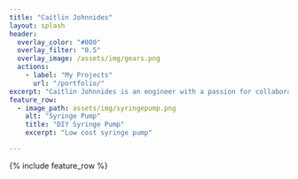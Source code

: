 ```yaml
---
title: "Caitlin Johnnides"
layout: splash
header:
  overlay_color: "#000"
  overlay_filter: "0.5"
  overlay_image: /assets/img/gears.png
  actions:
    - label: "My Projects"
      url: "/portfolio/"
excerpt: "Caitlin Johnnides is an engineer with a passion for collaboration and innovation in the medical device industry. She has a great interest in 3D printing and rapid prototyping."
feature_row:
  - image_path: assets/img/syringepump.png
    alt: "Syringe Pump"
    title: "DIY Syringe Pump"
    excerpt: "Low cost syringe pump"

---
```


{% include feature_row %}

